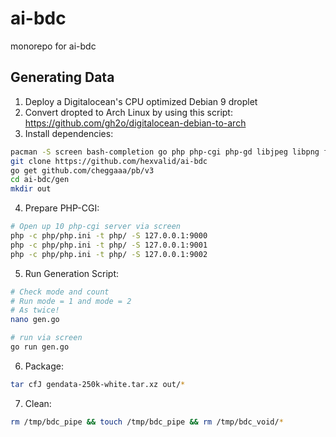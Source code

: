 # ai-bdc
monorepo for ai-bdc

## Generating Data

1. Deploy a Digitalocean's CPU optimized Debian 9 droplet
2. Convert dropted to Arch Linux by using this script: https://github.com/gh2o/digitalocean-debian-to-arch
3. Install dependencies: 
```bash
pacman -S screen bash-completion go php php-cgi php-gd libjpeg libpng fontconfig
git clone https://github.com/hexvalid/ai-bdc
go get github.com/cheggaaa/pb/v3
cd ai-bdc/gen
mkdir out
```

4. Prepare PHP-CGI:
```bash
# Open up 10 php-cgi server via screen
php -c php/php.ini -t php/ -S 127.0.0.1:9000
php -c php/php.ini -t php/ -S 127.0.0.1:9001
php -c php/php.ini -t php/ -S 127.0.0.1:9002
```

5. Run Generation Script:
```bash
# Check mode and count
# Run mode = 1 and mode = 2
# As twice!
nano gen.go

# run via screen
go run gen.go
```

6. Package:
```bash
tar cfJ gendata-250k-white.tar.xz out/*
```

7. Clean:
```bash
rm /tmp/bdc_pipe && touch /tmp/bdc_pipe && rm /tmp/bdc_void/*
```
